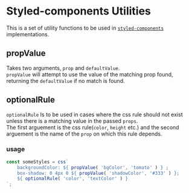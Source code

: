 # Styled-components Utilities

This is a set of utility functions to be used in [`styled-components`](https://github.com/styled-components/styled-components) implementations.

## propValue

Takes two arguments, `prop` and `defaultValue`.  
`propValue` will attempt to use the value of the matching prop found, returning the `defaultValue` if no match is found.

## optionalRule

`optionalRule` Is to be used in cases where the css rule should not exist unless there is a matching value in the passed `props`.  
The first arguement is the css rule(`color`, `height` etc.) and the second arguement is the name of the `prop` on which this rule depends.

### usage
```js
const someStyles = css`
    backgroundColor: ${ propValue( 'bgColor', 'tomato' ) } ;
    box-shadow: 0 4px 0 ${ propValue( 'shadowColor', '#333' ) };
    ${ optionalRule( 'color', 'textColor' ) }
`;
```